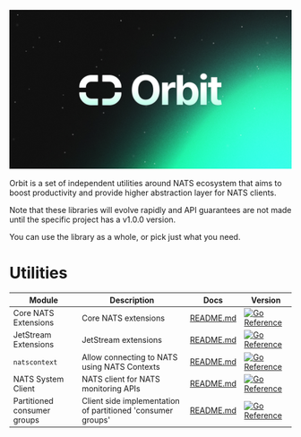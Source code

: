 <p align="center">
  <img src="orbit.png">
</p>

Orbit is a set of independent utilities around NATS ecosystem that aims to boost
productivity and provide higher abstraction layer for NATS clients.

Note that these libraries will evolve rapidly and API guarantees are not made
until the specific project has a v1.0.0 version.

You can use the library as a whole, or pick just what you need.

# Utilities

| Module               | Description                                  | Docs                                 | Version                                                                           |
|----------------------|----------------------------------------------|--------------------------------------|-----------------------------------------------------------------------------------|
| Core NATS Extensions | Core NATS extensions                         | [README.md](natsext/README.md)       | [![Go Reference][natsext-image]][natsext-url]                                     |
| JetStream Extensions | JetStream extensions                         | [README.md](jetstreamext/README.md)  | [![Go Reference][jetstreamext-image]][jetstreamext-url]                           |
| `natscontext`        | Allow connecting to NATS using NATS Contexts | [README.md](natscontext/README.md)   | [![Go Reference][natscontext-image]][natscontext-url]                             |
| NATS System Client   | NATS client for NATS monitoring APIs         | [README.md](natssysclient/README.md) | [![Go Reference][natssysclient-image]][natssysclient-url]                         |
| Partitioned consumer groups | Client side implementation of partitioned 'consumer groups' | [README.md](partitionedconsumergroups/README.md) | [![Go Reference][partitionedconsumergroups-image]][partitionedconsumergroups-url] |

[natsext-url]: https://pkg.go.dev/github.com/synadia-io/orbit.go/natsext
[natsext-image]: https://pkg.go.dev/badge/github.com/synadia-io/orbit.go/natsext.svg
[jetstreamext-url]: https://pkg.go.dev/github.com/synadia-io/orbit.go/jetstreamext
[jetstreamext-image]: https://pkg.go.dev/badge/github.com/synadia-io/orbit.go/jetstreamext.svg
[natscontext-url]: https://pkg.go.dev/github.com/synadia-io/orbit.go/natscontext
[natscontext-image]: https://pkg.go.dev/badge/github.com/synadia-io/orbit.go/natscontext.svg
[natssysclient-url]: https://pkg.go.dev/github.com/synadia-io/orbit.go/natssysclient
[natssysclient-image]: https://pkg.go.dev/badge/github.com/synadia-io/orbit.go/natssysclient.svg
[partitionedconsumergroups-url]: https://pkg.go.dev/github.com/synadia-io/orbit.go/partitionedconsumergroups
[partitionedconsumergroups-image]: https://pkg.go.dev/badge/github.com/synadia-io/orbit.go/partitionedconsumergroups.svg
